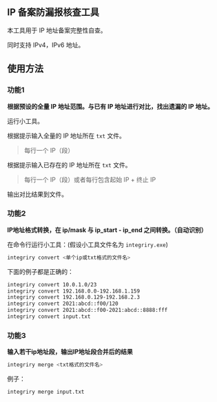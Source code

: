 ## IP 备案防漏报核查工具

本工具用于 IP 地址备案完整性自查。

同时支持 IPv4，IPv6 地址。

## 使用方法

### 功能1

**根据预设的全量 IP 地址范围。与已有 IP 地址进行对比，找出遗漏的 IP 地址。**

运行小工具。

根据提示输入全量的 IP 地址所在 `txt` 文件。

  > 每行一个 IP（段）

根据提示输入已存在的 IP 地址所在 `txt` 文件。

  > 每行一个 IP（段）或者每行包含起始 IP + 终止 IP 

输出对比结果到文件。

### 功能2

**IP地址格式转换，在 ip/mask 与 ip_start - ip_end 之间转换。（自动识别）**

在命令行运行小工具：(假设小工具文件名为 `integriry.exe`)

```sh
integriry convert <单个ip或txt格式的文件名>
```

下面的例子都是正确的：

```sh
integriry convert 10.0.1.0/23
integriry convert 192.168.0.0-192.168.1.159
integriry convert 192.168.0.129-192.168.2.3
integriry convert 2021:abcd::f00/120
integriry convert 2021:abcd::f00-2021:abcd::8888:fff
integriry convert input.txt
```

### 功能3

**输入若干ip地址段，输出IP地址段合并后的结果**

```sh
integriry merge <txt格式的文件名>
```

例子：

```sh
integriry merge input.txt
```